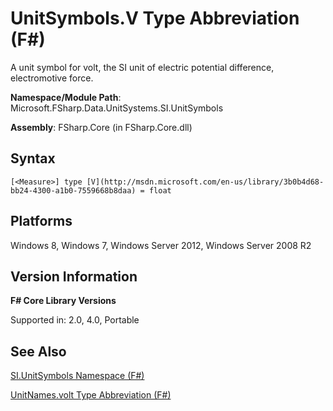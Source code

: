 # UnitSymbols.V Type Abbreviation (F#)

A unit symbol for volt, the SI unit of electric potential difference, electromotive force.

**Namespace/Module Path**: Microsoft.FSharp.Data.UnitSystems.SI.UnitSymbols

**Assembly**: FSharp.Core (in FSharp.Core.dll)


## Syntax

```
[<Measure>] type [V](http://msdn.microsoft.com/en-us/library/3b0b4d68-bb24-4300-a1b0-7559668b8daa) = float
```

## Platforms
Windows 8, Windows 7, Windows Server 2012, Windows Server 2008 R2


## Version Information
**F# Core Library Versions**

Supported in: 2.0, 4.0, Portable




## See Also
[SI.UnitSymbols Namespace &#40;F&#35;&#41;](SI.UnitSymbols+Namespace+%28FSharp%29.md)

[UnitNames.volt Type Abbreviation &#40;F&#35;&#41;](UnitNames.volt+Type+Abbreviation+%28FSharp%29.md)

